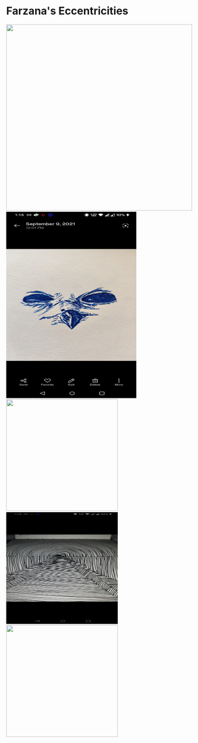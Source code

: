 


# Farzana's Eccentricities #
 
<p float="left">
<img src="https://github.com/farz1313/FarzPaintings/blob/main/farz1.jpg" height="500" width="500">
<img src="https://github.com/farz1313/FarzPaintings/blob/main/farz2.jpg" height="500" width="350" >
<img src="https://github.com/farz1313/FarzPaintings/blob/main/farz3.jpg" height="300" width="300">
<img src="https://github.com/farz1313/FarzPaintings/blob/main/farz4.jpg" height="300" width="300">
<img src="https://github.com/farz1313/FarzPaintings/blob/main/farz5.jpg" height="300" width="300">

</p>
